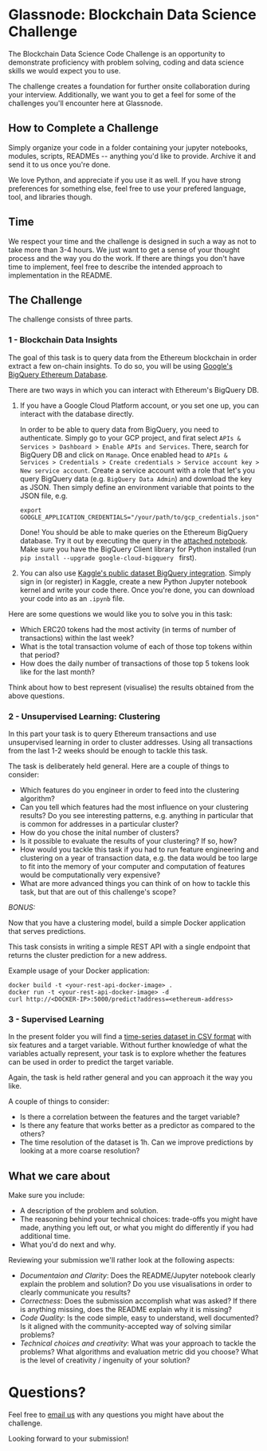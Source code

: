 # Glassnode: Blockchain Data Science Challenge

The Blockchain Data Science Code Challenge is an opportunity to demonstrate proficiency with problem solving, coding and data science skills we would expect you to use.

The challenge creates a foundation for further onsite collaboration during your interview. Additionally, we want you to get a feel for some of the challenges you'll encounter here at Glassnode.

## How to Complete a Challenge

Simply organize your code in a folder containing your jupyter notebooks, modules, scripts, READMEs -- anything you'd like to provide. Archive it and send it to us once you're done.

We love Python, and appreciate if you use it as well. If you have strong preferences for something
else, feel free to use your prefered language, tool, and libraries though.

## Time

We respect your time and the challenge is designed in such a way as not to take more than 3-4 hours. We just want to get a sense of your thought process and the way you do the work. If there are things you don't have time to implement, feel free to describe the intended approach to implementation in the README.

## The Challenge

The challenge consists of three parts.

### 1 - Blockchain Data Insights 

The goal of this task is to query data from the Ethereum blockchain in order extract a few on-chain insights.
To do so, you will be using [Google's BigQuery Ethereum
Database](https://console.cloud.google.com/marketplace/details/bigquery-public-data/ethereum-blockchain).

There are two ways in which you can interact with Ethereum's BigQuery DB.

1. If you have a Google Cloud Platform account, or you set one up, you can interact with the
   database directly.
   
   In order to be able to query data from BigQuery, you need to authenticate.
   Simply go to your GCP project, and firat select  `APIs & Services > Dashboard > Enable APIs and Services`. There,
   search for BigQuery DB and click on `Manage`. Once enabled head to `APIs & Services > Credentials > Create credentials > Service account key > New service account`. Create a service account with a role that let's you query BigQuery data
   (e.g. `BigQuery Data Admin`) and download the key as JSON. Then simply define an environment
   variable that points to the JSON file, e.g. 
   ```
   export GOOGLE_APPLICATION_CREDENTIALS="/your/path/to/gcp_credentials.json"
   ```
   Done! You should be able to make queries on the Ethereum BigQuery database. Try it out by
   executing the query in the [attached notebook](bigquery-sql-example.ipynb). Make sure you have the BigQuery Client library for
   Python installed (run `pip install --upgrade google-cloud-bigquery ` first).

2. You can also use [Kaggle's public dataset BigQuery
   integration](https://www.kaggle.com/bigquery/ethereum-blockchain). Simply sign in (or register)
   in Kaggle, create a new Python Jupyter notebook kernel and write your code there. Once you're done, you can
   download your code into as an `.ipynb` file.

Here are some questions we would like you to solve you in this task:

- Which ERC20 tokens had the most activity (in terms of number of transactions) within the last week?
- What is the total transaction volume of each of those top tokens within that period?
- How does the daily number of transactions of those top 5 tokens look like for the last month?

Think about how to best represent (visualise) the results obtained from the above questions.

### 2 - Unsupervised Learning: Clustering 

In this part your task is to query Ethereum transactions and use unsupervised learning in order to
cluster addresses. Using all transactions from the last 1-2 weeks should be enough to tackle this task.

The task is deliberately held general. Here are a couple of things to consider:

- Which features do you engineer in order to feed into the clustering algorithm?
- Can you tell which features had the most influence on your clustering results? Do you see interesting patterns, e.g. anything in particular that is common for addresses in a particular cluster?
- How do you chose the inital number of clusters?
- Is it possible to evaluate the results of your clustering? If so, how?
- How would you tackle this task if you had to run feature engineering and clustering on a year
  of transaction data, e.g. the data would be too large to fit into the memory of your computer and computation
  of features would be computationally very expensive?
- What are more advanced things you can think of on how to tackle this task, but that are out of
  this challenge's scope?

*BONUS:*

Now that you have a clustering model, build a simple Docker application that serves predictions.

This task consists in writing a simple REST API with a single endpoint that returns the cluster prediction for a new address.

Example usage of your Docker application:

```
docker build -t <your-rest-api-docker-image> .
docker run -t <your-rest-api-docker-image> -d
curl http://<DOCKER-IP>:5000/predict?address=<ethereum-address>
```

### 3 - Supervised Learning

In the present folder you will find a [time-series dataset in CSV format](challenge_data.csv) with six features and a target variable. Without further knowledge of what the variables actually represent, your task is to explore whether the features can be used in order to predict the target variable.

Again, the task is held rather general and you can approach it the way you like.

A couple of things to consider:

- Is there a correlation between the features and the target variable?
- Is there any feature that works better as a predictor as compared to the others?
- The time resolution of the dataset is 1h. Can we improve predictions by looking at a more
  coarse resolution?

## What we care about

Make sure you include:

- A description of the problem and solution.
- The reasoning behind your technical choices: trade-offs you might have made, anything you left out, or what you might do differently if you had additional time.
- What you'd do next and why.

Reviewing your submission we'll rather look at the following aspects:

* *Documentaion and Clarity*: Does the README/Jupyter notebook clearly explain the problem and solution? Do you use visualisations in order to clearly communicate you results?
* *Correctness*: Does the submission accomplish what was asked? If there is anything missing, does the README explain why it is missing?
* *Code Quality*: Is the code simple, easy to understand, well documented? Is it aligned with the community-accepted way of solving similar problems?
* *Technical choices and creativity*: What was your approach to tackle the problems? What algorithms and evaluation metric did you choose? What is the level of creativity / ingenuity of your solution?

# Questions?

Feel free to [email us](mailto:rafae@glassnode.com) with any questions you might have about the challenge.

Looking forward to your submission!
